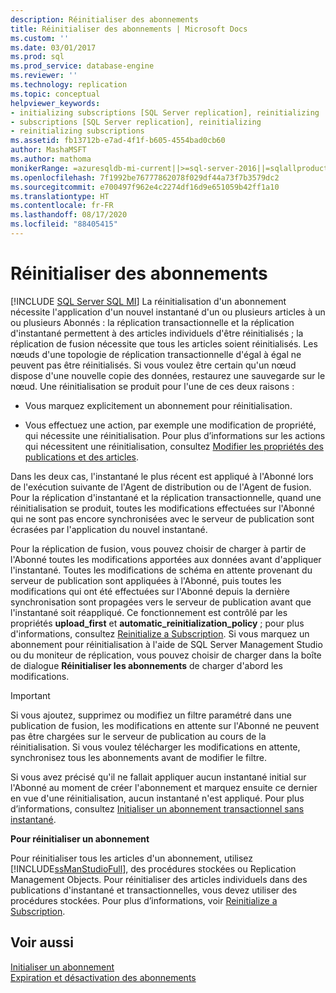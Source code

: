 ```yaml
---
description: Réinitialiser des abonnements
title: Réinitialiser des abonnements | Microsoft Docs
ms.custom: ''
ms.date: 03/01/2017
ms.prod: sql
ms.prod_service: database-engine
ms.reviewer: ''
ms.technology: replication
ms.topic: conceptual
helpviewer_keywords:
- initializing subscriptions [SQL Server replication], reinitializing
- subscriptions [SQL Server replication], reinitializing
- reinitializing subscriptions
ms.assetid: fb13712b-e7ad-4f1f-b605-4554bad0cb60
author: MashaMSFT
ms.author: mathoma
monikerRange: =azuresqldb-mi-current||>=sql-server-2016||=sqlallproducts-allversions
ms.openlocfilehash: 7f1992be76777862078f029df44a73f7b3579dc2
ms.sourcegitcommit: e700497f962e4c2274df16d9e651059b42ff1a10
ms.translationtype: HT
ms.contentlocale: fr-FR
ms.lasthandoff: 08/17/2020
ms.locfileid: "88405415"
---
```

# <a name="reinitialize-subscriptions"></a>Réinitialiser des abonnements
[!INCLUDE [SQL Server SQL MI](../../includes/applies-to-version/sql-asdbmi.md)]
  La réinitialisation d'un abonnement nécessite l'application d'un nouvel instantané d'un ou plusieurs articles à un ou plusieurs Abonnés : la réplication transactionnelle et la réplication d'instantané permettent à des articles individuels d'être réinitialisés ; la réplication de fusion nécessite que tous les articles soient réinitialisés. Les nœuds d'une topologie de réplication transactionnelle d'égal à égal ne peuvent pas être réinitialisés. Si vous voulez être certain qu'un nœud dispose d'une nouvelle copie des données, restaurez une sauvegarde sur le nœud. Une réinitialisation se produit pour l'une de ces deux raisons :  
  
-   Vous marquez explicitement un abonnement pour réinitialisation.  
  
-   Vous effectuez une action, par exemple une modification de propriété, qui nécessite une réinitialisation. Pour plus d’informations sur les actions qui nécessitent une réinitialisation, consultez [Modifier les propriétés des publications et des articles](../../relational-databases/replication/publish/change-publication-and-article-properties.md).  
  
 Dans les deux cas, l'instantané le plus récent est appliqué à l'Abonné lors de l'exécution suivante de l'Agent de distribution ou de l'Agent de fusion. Pour la réplication d'instantané et la réplication transactionnelle, quand une réinitialisation se produit, toutes les modifications effectuées sur l'Abonné qui ne sont pas encore synchronisées avec le serveur de publication sont écrasées par l'application du nouvel instantané.  
  
 Pour la réplication de fusion, vous pouvez choisir de charger à partir de l'Abonné toutes les modifications apportées aux données avant d'appliquer l'instantané. Toutes les modifications de schéma en attente provenant du serveur de publication sont appliquées à l'Abonné, puis toutes les modifications qui ont été effectuées sur l'Abonné depuis la dernière synchronisation sont propagées vers le serveur de publication avant que l'instantané soit réappliqué. Ce fonctionnement est contrôlé par les propriétés **upload_first** et **automatic_reinitialization_policy** ; pour plus d'informations, consultez [Reinitialize a Subscription](../../relational-databases/replication/reinitialize-a-subscription.md). Si vous marquez un abonnement pour réinitialisation à l'aide de SQL Server Management Studio ou du moniteur de réplication, vous pouvez choisir de charger dans la boîte de dialogue **Réinitialiser les abonnements** de charger d'abord les modifications.  
  
> [!IMPORTANT]  
>  Si vous ajoutez, supprimez ou modifiez un filtre paramétré dans une publication de fusion, les modifications en attente sur l'Abonné ne peuvent pas être chargées sur le serveur de publication au cours de la réinitialisation. Si vous voulez télécharger les modifications en attente, synchronisez tous les abonnements avant de modifier le filtre.  
  
 Si vous avez précisé qu'il ne fallait appliquer aucun instantané initial sur l'Abonné au moment de créer l'abonnement et marquez ensuite ce dernier en vue d'une réinitialisation, aucun instantané n'est appliqué. Pour plus d’informations, consultez [Initialiser un abonnement transactionnel sans instantané](../../relational-databases/replication/initialize-a-transactional-subscription-without-a-snapshot.md).  
  
 **Pour réinitialiser un abonnement**  
  
 Pour réinitialiser tous les articles d'un abonnement, utilisez [!INCLUDE[ssManStudioFull](../../includes/ssmanstudiofull-md.md)], des procédures stockées ou Replication Management Objects. Pour réinitialiser des articles individuels dans des publications d'instantané et transactionnelles, vous devez utiliser des procédures stockées. Pour plus d’informations, voir [Reinitialize a Subscription](../../relational-databases/replication/reinitialize-a-subscription.md).  
  
## <a name="see-also"></a>Voir aussi  
 [Initialiser un abonnement](../../relational-databases/replication/initialize-a-subscription.md)   
 [Expiration et désactivation des abonnements](../../relational-databases/replication/subscription-expiration-and-deactivation.md)  
  
  
